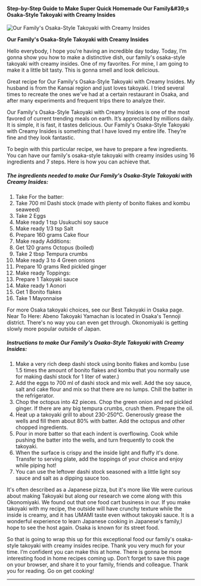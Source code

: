             

#### Step-by-Step Guide to Make Super Quick Homemade Our Family&amp;#39;s Osaka-Style Takoyaki with Creamy Insides

![Our Family's Osaka-Style Takoyaki with Creamy Insides](https://img-global.cpcdn.com/recipes/5934476038242304/751x532cq70/our-familys-osaka-style-takoyaki-with-creamy-insides-recipe-main-photo.jpg)

**Our Family's Osaka-Style Takoyaki with Creamy Insides**

Hello everybody, I hope you’re having an incredible day today. Today, I’m gonna show you how to make a distinctive dish, our family's osaka-style takoyaki with creamy insides. One of my favorites. For mine, I am going to make it a little bit tasty. This is gonna smell and look delicious.

Great recipe for Our Family's Osaka-Style Takoyaki with Creamy Insides. My husband is from the Kansai region and just loves takoyaki. I tried several times to recreate the ones we've had at a certain restaurant in Osaka, and after many experiments and frequent trips there to analyze their.

Our Family's Osaka-Style Takoyaki with Creamy Insides is one of the most favored of current trending meals on earth. It’s appreciated by millions daily. It is simple, it is fast, it tastes delicious. Our Family's Osaka-Style Takoyaki with Creamy Insides is something that I have loved my entire life. They’re fine and they look fantastic.

To begin with this particular recipe, we have to prepare a few ingredients. You can have our family's osaka-style takoyaki with creamy insides using 16 ingredients and 7 steps. Here is how you can achieve that.

##### The ingredients needed to make Our Family's Osaka-Style Takoyaki with Creamy Insides:

1.  Take For the batter:
2.  Take 700 ml Dashi stock (made with plenty of bonito flakes and kombu seaweed)
3.  Take 2 Eggs
4.  Make ready 1 tsp Usukuchi soy sauce
5.  Make ready 1/3 tsp Salt
6.  Prepare 160 grams Cake flour
7.  Make ready Additions:
8.  Get 120 grams Octopus (boiled)
9.  Take 2 tbsp Tempura crumbs
10.  Make ready 3 to 4 Green onions
11.  Prepare 10 grams Red pickled ginger
12.  Make ready Toppings:
13.  Prepare 1 Takoyaki sauce
14.  Make ready 1 Aonori
15.  Get 1 Bonito flakes
16.  Take 1 Mayonnaise

For more Osaka takoyaki choices, see our Best Takoyaki in Osaka page. Near To Here: Abeno Takoyaki Yamachan is located in Osaka's Tennoji district. There's no way you can even get through. Okonomiyaki is getting slowly more popular outside of Japan.

##### Instructions to make Our Family's Osaka-Style Takoyaki with Creamy Insides:

1.  Make a very rich deep dashi stock using bonito flakes and kombu (use 1.5 times the amount of bonito flakes and kombu that you normally use for making dashi stock for 1 liter of water.)
2.  Add the eggs to 700 ml of dashi stock and mix well. Add the soy sauce, salt and cake flour and mix so that there are no lumps. Chill the batter in the refrigerator.
3.  Chop the octopus into 42 pieces. Chop the green onion and red pickled ginger. If there are any big tempura crumbs, crush them. Prepare the oil.
4.  Heat up a takoyaki grill to about 230-250°C. Generously grease the wells and fill them about 80% with batter. Add the octopus and other chopped ingredients.
5.  Pour in more batter so that each indent is overflowing. Cook while pushing the batter into the wells, and turn frequently to cook the takoyaki.
6.  When the surface is crispy and the inside light and fluffy it's done. Transfer to serving plate, add the toppings of your choice and enjoy while piping hot!
7.  You can use the leftover dashi stock seasoned with a little light soy sauce and salt as a dipping sauce too.

It's often described as a Japanese pizza, but it's more like We were curious about making Takoyaki but along our research we come along with this Okonomiyaki. We found out that one food cart business in our. If you make takoyaki with my recipe, the outside will have crunchy texture while the inside is creamy, and it has UMAMI taste even without takoyaki sauce. It is a wonderful experience to learn Japanese cooking in Japanese's family,I hope to see the host again. Osaka is known for its street food.

So that is going to wrap this up for this exceptional food our family's osaka-style takoyaki with creamy insides recipe. Thank you very much for your time. I’m confident you can make this at home. There is gonna be more interesting food in home recipes coming up. Don’t forget to save this page on your browser, and share it to your family, friends and colleague. Thank you for reading. Go on get cooking!

* * *